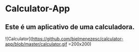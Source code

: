 # Calculator-App

## Este é um aplicativo de uma calculadora.

![Calculator](https://github.com/bielmenezesc/calculator-app/blob/master/calculator.gif =200x200)
